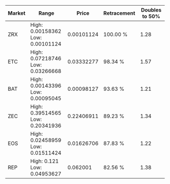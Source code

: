 | Market | Range | Price| Retracement | Doubles to 50% |
| --- | --- | --- | --- | --- |
| ZRX | High: 0.00158362<br />Low: 0.00101124 | 0.00101124 | 100.00 % | 1.28 |
| ETC | High: 0.07218746<br />Low: 0.03266668 | 0.03332277 | 98.34 % | 1.57 |
| BAT | High: 0.00143396<br />Low: 0.00095045 | 0.00098127 | 93.63 % | 1.21 |
| ZEC | High: 0.39514565<br />Low: 0.20341936 | 0.22406911 | 89.23 % | 1.34 |
| EOS | High: 0.02458959<br />Low: 0.01511424 | 0.01626706 | 87.83 % | 1.22 |
| REP | High: 0.121<br />Low: 0.04953627 | 0.062001 | 82.56 % | 1.38 |

